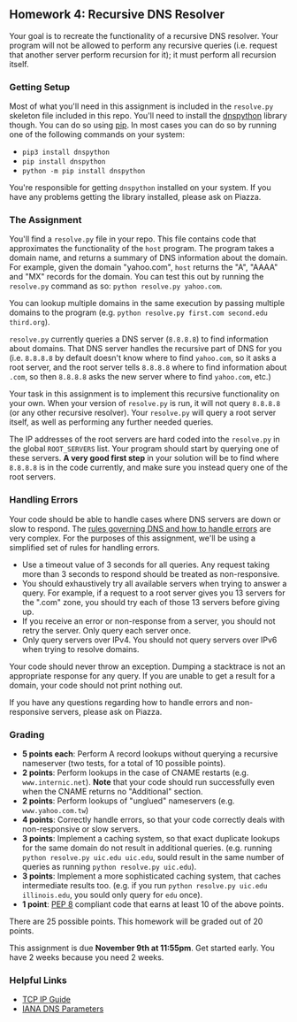 ## Homework 4: Recursive DNS Resolver

Your goal is to recreate the functionality of a recursive DNS resolver.
Your program will not be allowed to perform any recursive queries (i.e.
request that another server perform recursion for it); it must perform all
recursion itself.


### Getting Setup

Most of what you'll need in this assignment is included in the `resolve.py`
skeleton file included in this repo. You'll need to install
the [dnspython](http://www.dnspython.org/) library though.  You can do so
using [pip](https://pip.pypa.io/en/stable/).  In most cases you can
do so by running one of the following commands on your system:

 * `pip3 install dnspython`
 * `pip install dnspython`
 * `python -m pip install dnspython`

You're responsible for getting `dnspython` installed on your system.  If you
have any problems getting the library installed, please ask on Piazza.


### The Assignment

You'll find a `resolve.py` file in your repo.  This file contains
code that approximates the functionality of the `host` program.  The program
takes a domain name, and returns a summary of DNS information about the domain.
For example, given the domain "yahoo.com", `host` returns the "A", "AAAA"
and "MX" records for the domain.  You can test this out by running
the `resolve.py` command as so: `python resolve.py yahoo.com`.

You can lookup multiple domains in the same execution by passing multiple
domains to the program (e.g. `python resolve.py first.com second.edu third.org`).

`resolve.py` currently queries a DNS server (`8.8.8.8`) to find information
about domains.  That DNS server handles the recursive part of DNS for you
(i.e. `8.8.8.8` by default doesn't know where to find `yahoo.com`, so it
asks a root server, and the root server tells `8.8.8.8` where to find
information about `.com`, so then `8.8.8.8` asks the new server where to
find `yahoo.com`, etc.)

Your task in this assignment is to implement this recursive functionality
on your own.  When your version of `resolve.py` is run, it will not
query `8.8.8.8` (or any other recursive resolver).  Your `resolve.py` will
query a root server itself, as well as performing any further needed
queries.

The IP addresses of the root servers are hard coded into the `resolve.py`
in the global `ROOT_SERVERS` list. Your program should start by querying one
of these servers. **A very good first step** in your solution will be
to find where `8.8.8.8` is in the code currently, and make sure you instead
query one of the root servers.


### Handling Errors

Your code should be able to handle cases where DNS servers are down or slow
to respond. The
[rules governing DNS and how to handle errors](https://tools.ietf.org/html/rfc1034)
are very complex.  For the purposes of this assignment, we'll be using a
simplified set of rules for handling errors.

 * Use a timeout value of 3 seconds for all queries.  Any request taking
   more than 3 seconds to respond should be treated as non-responsive.
 * You should exhaustively try all available servers when trying to answer
   a query.  For example, if a request to a root server gives you
   13 servers for the ".com" zone, you should try each of those 13 servers
   before giving up.
 * If you receive an error or non-response from a server, you should not
   retry the server.  Only query each server once.
 * Only query servers over IPv4.  You should not query servers over IPv6 when
   trying to resolve domains.

Your code should never throw an exception.  Dumping a stacktrace is not
an appropriate response for any query.  If you are unable to get a result
for a domain, your code should not print nothing out.

If you have any questions regarding how to handle errors and non-responsive
servers, please ask on Piazza.


### Grading

 * **5 points each**: Perform A record lookups without querying a recursive
   nameserver (two tests, for a total of 10 possible points).
 * **2 points**: Perform lookups in the case of CNAME restarts (e.g.
   `www.internic.net`).  **Note** that your code should run successfully even
   when the CNAME returns no "Additional" section.
 * **2 points**: Perform lookups of "unglued" nameservers (e.g.
   `www.yahoo.com.tw`)
 * **4 points**: Correctly handle errors, so that your code correctly
   deals with non-responsive or slow servers.
 * **3 points**: Implement a caching system, so that exact duplicate lookups for
   the same domain do not result in additional queries.  (e.g. running
   `python resolve.py uic.edu uic.edu`, sould result in the same number of
   queries as running `python resolve.py uic.edu`).
 * **3 points**: Implement a more sophisticated caching system, that caches
   intermediate results too.  (e.g. if you run
   `python resolve.py uic.edu illinois.edu`, you sould only query for `edu`
   once).
 * **1 point**: [PEP 8](https://www.python.org/dev/peps/pep-0008/) compliant
   code that earns at least 10 of the above points.

There are 25 possible points. This homework will be graded out of 20 points.

This assignment is due **November 9th at 11:55pm**.  Get started early.  You have
2 weeks because you need 2 weeks.

### Helpful Links
 * [TCP IP Guide](http://www.tcpipguide.com/free/t_TCPIPDomainNameSystemDNS.htm)
 * [IANA DNS Parameters](http://www.iana.org/assignments/dns-parameters/dns-parameters.xhtml)
